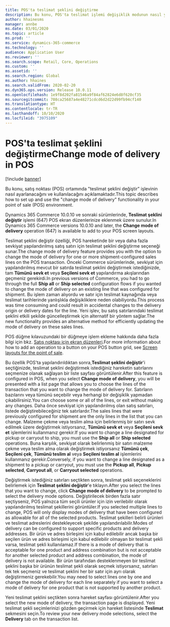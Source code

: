 ```yaml
---
title: POS'ta teslimat şeklini değiştirme
description: Bu konu, POS'ta teslimat işlemi değişiklik modunun nasıl yapılandırıldığını ve kullanıldığını açıklamaktadır.
author: hhainesms
manager: annbe
ms.date: 03/01/2020
ms.topic: article
ms.prod: ''
ms.service: dynamics-365-commerce
ms.technology: ''
audience: Application User
ms.reviewer: ''
ms.search.scope: Retail, Core, Operations
ms.custom: ''
ms.assetid: ''
ms.search.region: Global
ms.author: hhaines
ms.search.validFrom: 2020-02-20
ms.dyn365.ops.version: Release 10.0.11
ms.openlocfilehash: 1e9f8d202fa81546a9f84af62824e6d8f620cf35
ms.sourcegitcommit: 708ca25687a4e48271cdcd6d2d22d99fb94cf140
ms.translationtype: HT
ms.contentlocale: tr-TR
ms.lasthandoff: 10/10/2020
ms.locfileid: "3975109"
---
```

# <a name="change-mode-of-delivery-in-pos"></a><span data-ttu-id="b9cc9-103">POS'ta teslimat şeklini değiştirme</span><span class="sxs-lookup"><span data-stu-id="b9cc9-103">Change mode of delivery in POS</span></span>

[!include [banner](includes/banner.md)]

<span data-ttu-id="b9cc9-104">Bu konu, satış noktası (POS) ortamında "teslimat şeklini değiştir" işlevinin nasıl ayarlanacağını ve kullanılacağını açıklamaktadır.</span><span class="sxs-lookup"><span data-stu-id="b9cc9-104">This topic describes how to set up and use the "change mode of delivery" functionality in your point of sale (POS) environment.</span></span> 

<span data-ttu-id="b9cc9-105">Dynamics 365 Commerce 10.0.10 ve sonraki sürümlerinde, **Teslimat şeklini değiştir** işlemi (647) POS ekran düzenlerinize eklenmek üzere sunulur.</span><span class="sxs-lookup"><span data-stu-id="b9cc9-105">In Dynamics 365 Commerce versions 10.0.10 and later, the **Change mode of delivery** operation (647) is available to add to your POS screen layouts.</span></span>

<span data-ttu-id="b9cc9-106">Teslimat şeklini değiştir özelliği, POS hareketinde bir veya daha fazla sevkiyat yapılandırılmış satış satırı için teslimat şeklini değiştirme seçeneği sunar.</span><span class="sxs-lookup"><span data-stu-id="b9cc9-106">The change mode of delivery feature provides you with the option to change the mode of delivery for one or more shipment-configured sales lines on the POS transaction.</span></span> <span data-ttu-id="b9cc9-107">Önceki Commerce sürümlerinde, sevkiyat için yapılandırılmış mevcut bir satırda teslimat şeklini değiştirmek istediğinizde, tam **Tümünü sevk et** veya **Seçileni sevk et** yapılandırma akışlarından geçmeniz gerekirdi.</span><span class="sxs-lookup"><span data-stu-id="b9cc9-107">In previous versions of Commerce, you had to go through the full **Ship all** or **Ship selected** configuration flows if you wanted to change the mode of delivery on an existing line that was configured for shipment.</span></span> <span data-ttu-id="b9cc9-108">Bu işlem zaman alıyordu ve satır için teslimat kaynağında veya teslimat tarihlerinde yanlışlıkla değişikliklere neden olabiliyordu.</span><span class="sxs-lookup"><span data-stu-id="b9cc9-108">This process was time consuming and could result in accidental changes to the delivery origin or delivery dates for the line.</span></span> <span data-ttu-id="b9cc9-109">Yeni işlev, bu satış satırlarındaki teslimat şeklini etkili şekilde güncelleştirmek için alternatif bir yöntem sağlar.</span><span class="sxs-lookup"><span data-stu-id="b9cc9-109">The new functionality provides an alternative method for efficiently updating the mode of delivery on these sales lines.</span></span>

<span data-ttu-id="b9cc9-110">POS düğme kılavuzundaki bir düğmeye işlem ekleme hakkında daha fazla bilgi için bkz. [Satış noktası için ekran düzenleri](https://docs.microsoft.com/dynamics365/commerce/pos-screen-layouts).</span><span class="sxs-lookup"><span data-stu-id="b9cc9-110">For more information about how to add an operation to a button on your POS button grid, see [Screen layouts for the point of sale](https://docs.microsoft.com/dynamics365/commerce/pos-screen-layouts).</span></span>

<span data-ttu-id="b9cc9-111">Bu özellik POS'ta yapılandırıldıktan sonra,**Teslimat şeklini değiştir**'i seçtiğinizde, teslimat şeklini değiştirmek istediğiniz hareketin satırlarını seçmenize olanak sağlayan bir liste sayfası görüntülenir.</span><span class="sxs-lookup"><span data-stu-id="b9cc9-111">After this feature is configured in POS, when you select **Change mode of delivery**, you will be presented with a list page that allows you to choose the lines of the transaction that you want to change the mode of delivery for.</span></span> <span data-ttu-id="b9cc9-112">Satırların bazılarını veya tümünü seçebilir veya herhangi bir değişiklik yapmadan çıkabilirsiniz.</span><span class="sxs-lookup"><span data-stu-id="b9cc9-112">You can choose some or all of the lines, or exit without making any changes.</span></span> <span data-ttu-id="b9cc9-113">Daha önce sevkiyat için yapılandırılmış olan satış satırları, listede değiştirebileceğiniz tek satırlardır.</span><span class="sxs-lookup"><span data-stu-id="b9cc9-113">The sales lines that were previously configured for shipment are the only lines in the list that you can change.</span></span> <span data-ttu-id="b9cc9-114">Malzeme çekme veya teslim alma için belirlenmiş bir satırı sevk edilmek üzere değiştirmek istiyorsanız, **Tümünü sevk et** veya **Seçileni sevk et** işlemlerini kullanmanız gerekir.</span><span class="sxs-lookup"><span data-stu-id="b9cc9-114">If you want to change a line designated for pickup or carryout to ship, you must use the **Ship all** or **Ship selected** operations.</span></span> <span data-ttu-id="b9cc9-115">Buna karşılık, sevkiyat olarak belirlenmiş bir satırı malzeme çekme veya teslim alma olarak değiştirmek istiyorsanız **Tümünü çek**, **Seçileni çek**, **Tümünü teslim al** veya **Seçileni teslim al** işlemlerini kullanmanız gerekir.</span><span class="sxs-lookup"><span data-stu-id="b9cc9-115">Conversely, if you want to change a line designated as a shipment to a pickup or carryout, you must use the  **Pickup all**, **Pickup selected**, **Carryout all**, or **Carryout selected** operations.</span></span>

<span data-ttu-id="b9cc9-116">Değiştirmek istediğiniz satırları seçtikten sonra, teslimat şekli seçeneklerini belirlemek için **Teslimat şeklini değiştir**'e tıklayın.</span><span class="sxs-lookup"><span data-stu-id="b9cc9-116">After you select the lines that you want to change, click **Change mode of delivery** to be prompted to select the delivery mode options.</span></span> <span data-ttu-id="b9cc9-117">Değiştirilecek birden fazla satır seçtiyseniz, POS yalnızca tüm seçili ürünler için izin verilebilir olarak yapılandırılmış teslimat şekillerini görüntüler.</span><span class="sxs-lookup"><span data-stu-id="b9cc9-117">If you selected multiple lines to change, POS will only display modes of delivery that have been configured as allowable for all of the selected products.</span></span> <span data-ttu-id="b9cc9-118">Teslimat şekilleri belirli ürünleri ve teslimat adreslerini destekleyecek şekilde yapılandırılabilir.</span><span class="sxs-lookup"><span data-stu-id="b9cc9-118">Modes of delivery can be configured to support specific products and delivery addresses.</span></span> <span data-ttu-id="b9cc9-119">Bir ürün ve adres birleşimi için kabul edilebilir ancak başka bir seçilen ürün ve adres birleşimi için kabul edilebilir olmayan bir teslimat şekli varsa, teslimat şekli kullanılamaz.</span><span class="sxs-lookup"><span data-stu-id="b9cc9-119">If there is a mode of delivery that is acceptable for one product and address combination but is not acceptable for another selected product and address combination, the mode of delivery is not available.</span></span> <span data-ttu-id="b9cc9-120">Bir ürün tarafından desteklenmeyen bir teslimat şeklini başka bir ürünün teslimat şekli olarak seçmek istiyorsanız, satırları tek tek seçmeniz ve teslimat şeklini her bir satır için ayrı olarak değiştirmeniz gerekebilir.</span><span class="sxs-lookup"><span data-stu-id="b9cc9-120">You may need to select lines one by one and change the mode of delivery for each line separately if you want to select a mode of delivery for one product that is not supported by another product.</span></span>  

<span data-ttu-id="b9cc9-121">Yeni teslimat şeklini seçtikten sonra hareket sayfası görüntülenir.</span><span class="sxs-lookup"><span data-stu-id="b9cc9-121">After you select the new mode of delivery, the transaction page is displayed.</span></span> <span data-ttu-id="b9cc9-122">Yeni teslimat şekli seçimlerinizi gözden geçirmek için hareket listesinde **Teslimat** sekmesini seçin.</span><span class="sxs-lookup"><span data-stu-id="b9cc9-122">To review your new delivery mode selections, select the **Delivery** tab on the transaction list.</span></span>   
